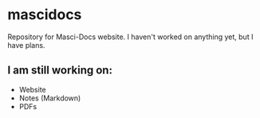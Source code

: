 # mascidocs
Repository for Masci-Docs website. I haven't worked on anything yet, but I have plans.

## I am still working on:
+ Website
+ Notes (Markdown)
+ PDFs
